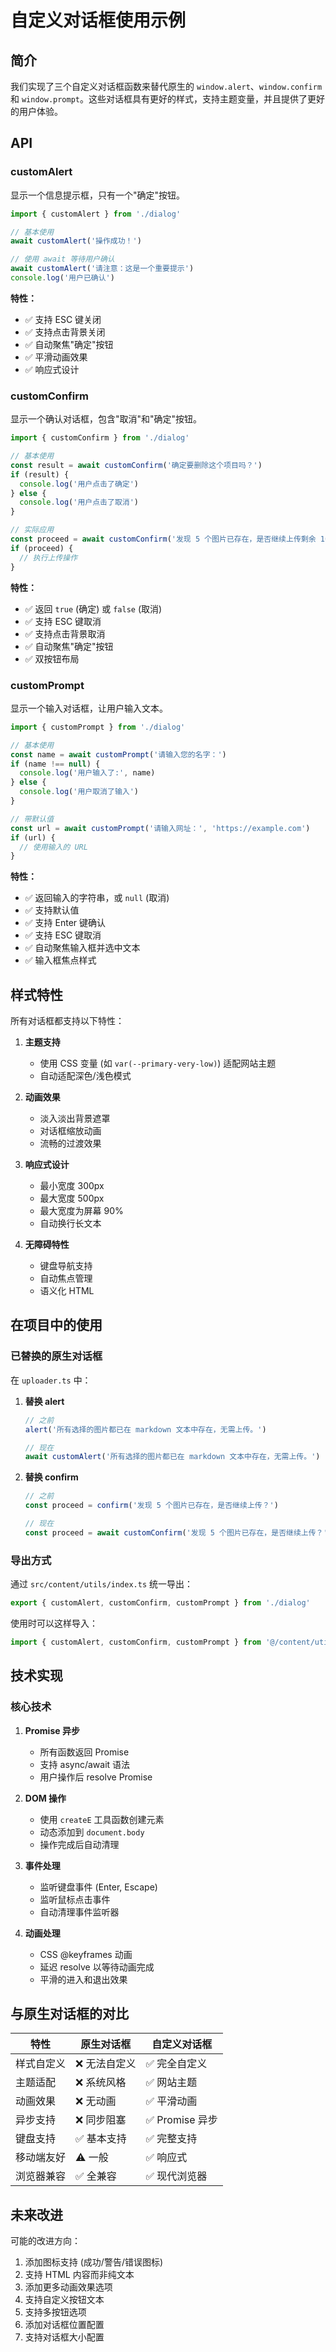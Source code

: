 # 自定义对话框使用示例

## 简介

我们实现了三个自定义对话框函数来替代原生的 `window.alert`、`window.confirm` 和 `window.prompt`。这些对话框具有更好的样式，支持主题变量，并且提供了更好的用户体验。

## API

### customAlert

显示一个信息提示框，只有一个"确定"按钮。

```typescript
import { customAlert } from './dialog'

// 基本使用
await customAlert('操作成功！')

// 使用 await 等待用户确认
await customAlert('请注意：这是一个重要提示')
console.log('用户已确认')
```

**特性：**
- ✅ 支持 ESC 键关闭
- ✅ 支持点击背景关闭
- ✅ 自动聚焦"确定"按钮
- ✅ 平滑动画效果
- ✅ 响应式设计

### customConfirm

显示一个确认对话框，包含"取消"和"确定"按钮。

```typescript
import { customConfirm } from './dialog'

// 基本使用
const result = await customConfirm('确定要删除这个项目吗？')
if (result) {
  console.log('用户点击了确定')
} else {
  console.log('用户点击了取消')
}

// 实际应用
const proceed = await customConfirm('发现 5 个图片已存在，是否继续上传剩余 10 个图片？')
if (proceed) {
  // 执行上传操作
}
```

**特性：**
- ✅ 返回 `true` (确定) 或 `false` (取消)
- ✅ 支持 ESC 键取消
- ✅ 支持点击背景取消
- ✅ 自动聚焦"确定"按钮
- ✅ 双按钮布局

### customPrompt

显示一个输入对话框，让用户输入文本。

```typescript
import { customPrompt } from './dialog'

// 基本使用
const name = await customPrompt('请输入您的名字：')
if (name !== null) {
  console.log('用户输入了:', name)
} else {
  console.log('用户取消了输入')
}

// 带默认值
const url = await customPrompt('请输入网址：', 'https://example.com')
if (url) {
  // 使用输入的 URL
}
```

**特性：**
- ✅ 返回输入的字符串，或 `null` (取消)
- ✅ 支持默认值
- ✅ 支持 Enter 键确认
- ✅ 支持 ESC 键取消
- ✅ 自动聚焦输入框并选中文本
- ✅ 输入框焦点样式

## 样式特性

所有对话框都支持以下特性：

1. **主题支持**
   - 使用 CSS 变量 (如 `var(--primary-very-low)`) 适配网站主题
   - 自动适配深色/浅色模式

2. **动画效果**
   - 淡入淡出背景遮罩
   - 对话框缩放动画
   - 流畅的过渡效果

3. **响应式设计**
   - 最小宽度 300px
   - 最大宽度 500px
   - 最大宽度为屏幕 90%
   - 自动换行长文本

4. **无障碍特性**
   - 键盘导航支持
   - 自动焦点管理
   - 语义化 HTML

## 在项目中的使用

### 已替换的原生对话框

在 `uploader.ts` 中：

1. **替换 alert**
   ```typescript
   // 之前
   alert('所有选择的图片都已在 markdown 文本中存在，无需上传。')
   
   // 现在
   await customAlert('所有选择的图片都已在 markdown 文本中存在，无需上传。')
   ```

2. **替换 confirm**
   ```typescript
   // 之前
   const proceed = confirm('发现 5 个图片已存在，是否继续上传？')
   
   // 现在
   const proceed = await customConfirm('发现 5 个图片已存在，是否继续上传？')
   ```

### 导出方式

通过 `src/content/utils/index.ts` 统一导出：

```typescript
export { customAlert, customConfirm, customPrompt } from './dialog'
```

使用时可以这样导入：

```typescript
import { customAlert, customConfirm, customPrompt } from '@/content/utils'
```

## 技术实现

### 核心技术

1. **Promise 异步**
   - 所有函数返回 Promise
   - 支持 async/await 语法
   - 用户操作后 resolve Promise

2. **DOM 操作**
   - 使用 `createE` 工具函数创建元素
   - 动态添加到 `document.body`
   - 操作完成后自动清理

3. **事件处理**
   - 监听键盘事件 (Enter, Escape)
   - 监听鼠标点击事件
   - 自动清理事件监听器

4. **动画处理**
   - CSS @keyframes 动画
   - 延迟 resolve 以等待动画完成
   - 平滑的进入和退出效果

## 与原生对话框的对比

| 特性 | 原生对话框 | 自定义对话框 |
|------|-----------|-------------|
| 样式自定义 | ❌ 无法自定义 | ✅ 完全自定义 |
| 主题适配 | ❌ 系统风格 | ✅ 网站主题 |
| 动画效果 | ❌ 无动画 | ✅ 平滑动画 |
| 异步支持 | ❌ 同步阻塞 | ✅ Promise 异步 |
| 键盘支持 | ✅ 基本支持 | ✅ 完整支持 |
| 移动端友好 | ⚠️ 一般 | ✅ 响应式 |
| 浏览器兼容 | ✅ 全兼容 | ✅ 现代浏览器 |

## 未来改进

可能的改进方向：

1. 添加图标支持 (成功/警告/错误图标)
2. 支持 HTML 内容而非纯文本
3. 添加更多动画效果选项
4. 支持自定义按钮文本
5. 支持多按钮选项
6. 添加对话框位置配置
7. 支持对话框大小配置
